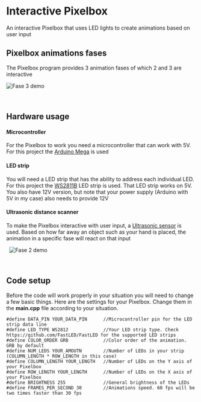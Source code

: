 # Interactive Pixelbox

An interactive Pixelbox that uses LED lights to create animations based on user input

## Pixelbox animations fases

The Pixelbox program provides 3 animation fases of which 2 and 3 are interactive

![Fase 3 demo](/fase3-demo.gif)

&nbsp;

## Hardware usage

#### Microcontroller
For the Pixelbox to work you need a microcontroller that can work with 5V. For this project the [Arduino Mega](https://store.arduino.cc/arduino-mega-2560-rev3) is used

#### LED strip
You will need a LED strip that has the ability to address each individual LED. For this project the [WS2811B](https://www.amazon.nl/WS2812B-Enkele-adresseerbare-niet-waterdicht-printplaat/dp/B01MZGXY21/ref=asc_df_B01MZGXY21/?tag=nlshogostdde-21&linkCode=df0&hvadid=430557236523&hvpos=&hvnetw=g&hvrand=3007921579706907420&hvpone=&hvptwo=&hvqmt=&hvdev=c&hvdvcmdl=&hvlocint=&hvlocphy=1010485&hvtargid=pla-311046353963&psc=1) LED strip is used. That LED strip works on 5V. You also have 12V version, but note that your power supply (Arduino with 5V in my case) also needs to provide 12V

#### Ultrasonic distance scanner
To make the Pixelbox interactive with user input, a [Ultrasonic sensor](https://howtomechatronics.com/tutorials/arduino/ultrasonic-sensor-hc-sr04/) is used. Based on how far away an object such as your hand is placed, the animation in a specific fase will react on that input

&nbsp;
![Fase 2 demo](/fase2-demo.gif)

&nbsp;

## Code setup
Before the code will work properly in your situation you will need to change a few basic things. Here are the settings for your Pixelbox. Change them in the **main.cpp** file according to your situation.

````
#define DATA_PIN YOUR_DATA_PIN      //Microcontroller pin for the LED strip data line
#define LED_TYPE WS2812             //Your LED strip type. Check https://github.com/FastLED/FastLED for the supported LED strips
#define COLOR_ORDER GRB             //Color order of the animation. GRB by default
#define NUM_LEDS YOUR_AMOUTN        //Number of LEDs in your strip (COLUMN_LENGTH * ROW_LENGTH in this case)
#define COLUMN_LENGTH YOUR_LENGTH   //Number of LEDs on the Y axis of your Pixelbox
#define ROW_LENGTH YOUR_LENGTH      //Number of LEDs on the X axis of your Pixelbox
#define BRIGHTNESS 255              //General brightness of the LEDs
#define FRAMES_PER_SECOND 30        //Animations speed. 60 fps will be two times faster than 30 fps
````
